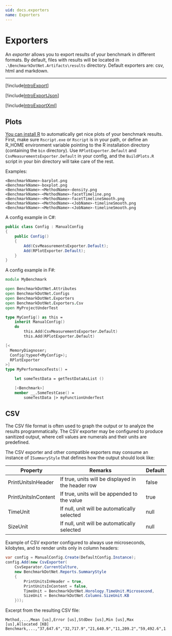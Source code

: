 ```yaml
---
uid: docs.exporters
name: Exporters
---
```


# Exporters

An *exporter* allows you to export results of your benchmark in different formats.
By default, files with results will be located in 
`.\BenchmarkDotNet.Artifacts\results` directory. Default exporters are: csv, html and markdown.

---

[!include[IntroExport](../samples/IntroExport.md)]

[!include[IntroExportJson](../samples/IntroExportJson.md)]

[!include[IntroExportXml](../samples/IntroExportXml.md)]


## Plots

[You can install R](https://www.r-project.org/) to automatically get nice plots of your benchmark results.
First, make sure `Rscript.exe` or `Rscript` is in your path,
  or define an R_HOME environment variable pointing to the R installation directory (containing the `bin` directory).
Use `RPlotExporter.Default` and `CsvMeasurementsExporter.Default` in your config,
  and the `BuildPlots.R` script in your bin directory will take care of the rest.

Examples:

```
<BenchmarkName>-barplot.png
<BenchmarkName>-boxplot.png
<BenchmarkName>-<MethodName>-density.png
<BenchmarkName>-<MethodName>-facetTimeline.png
<BenchmarkName>-<MethodName>-facetTimelineSmooth.png
<BenchmarkName>-<MethodName>-<JobName>-timelineSmooth.png
<BenchmarkName>-<MethodName>-<JobName>-timelineSmooth.png
```

A config example in C#:

```cs
public class Config : ManualConfig
{
    public Config()
    {
        Add(CsvMeasurementsExporter.Default);
        Add(RPlotExporter.Default);
    }
}
```

A config example in F#:

```fs
module MyBenchmark

open BenchmarkDotNet.Attributes
open BenchmarkDotNet.Configs
open BenchmarkDotNet.Exporters
open BenchmarkDotNet.Exporters.Csv
open MyProjectUnderTest

type MyConfig() as this =
    inherit ManualConfig()
    do
        this.Add(CsvMeasurementsExporter.Default)
        this.Add(RPlotExporter.Default)

[<
  MemoryDiagnoser; 
  Config(typeof<MyConfig>);
  RPlotExporter
>]
type MyPerformanceTests() =

    let someTestData = getTestDataAsList ()

    [<Benchmark>]
    member __.SomeTestCase() = 
        someTestData |> myFunctionUnderTest
```

## CSV

The CSV file format is often used to graph the output or to analyze the results programmatically. The CSV exporter may be configured to produce sanitized output, where cell values are numerals and their units are predefined.

The CSV exporter and other compatible exporters may consume an instance of `ISummaryStyle` that defines how the output should look like:

| Property            | Remarks                                            | Default |
| ------------------- | -------------------------------------------------- | ------- |
| PrintUnitsInHeader  | If true, units will be displayed in the header row | false   |
| PrintUnitsInContent | If true, units will be appended to the value       | true    |
| TimeUnit            | If null, unit will be automatically selected       | null    |
| SizeUnit            | If null, unit will be automatically selected       | null    |

Example of CSV exporter configured to always use microseconds, kilobytes, and to render units only in column headers:

```cs
var config = ManualConfig.Create(DefaultConfig.Instance);
config.Add(new CsvExporter(
    CsvSeparator.CurrentCulture,
    new BenchmarkDotNet.Reports.SummaryStyle
    {
        PrintUnitsInHeader = true,
        PrintUnitsInContent = false,
        TimeUnit = BenchmarkDotNet.Horology.TimeUnit.Microsecond,
        SizeUnit = BenchmarkDotNet.Columns.SizeUnit.KB
    }));
```

Excerpt from the resulting CSV file:

```
Method,...,Mean [us],Error [us],StdDev [us],Min [us],Max [us],Allocated [KB]
Benchmark,...,"37,647.6","32,717.9","21,640.9","11,209.2","59,492.6",1.58
```